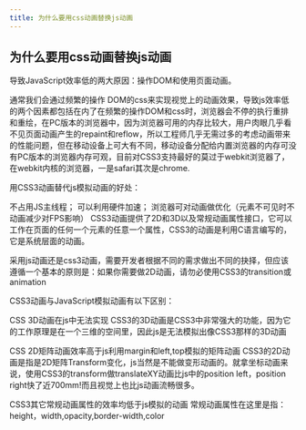 ```yaml
---
title: 为什么要用css动画替换js动画
---
```

## 为什么要用css动画替换js动画

导致JavaScript效率低的两大原因：操作DOM和使用页面动画。

通常我们会通过频繁的操作 DOM的css来实现视觉上的动画效果，导致js效率低的两个因素都包括在内了在频繁的操作DOM和css时，浏览器会不停的执行重排和重绘，在PC版本的浏览器中，因为浏览器可用的内存比较大，用户肉眼几乎看不见页面动画产生的repaint和reflow，所以工程师几乎无需过多的考虑动画带来的性能问题，但在移动设备上可大有不同，移动设备分配给内置浏览器的内存可没有PC版本的浏览器内存可观，目前对CSS3支持最好的莫过于webkit浏览器了，在webkit内核的浏览器，一是safari其次是chrome.  


用CSS3动画替代js模拟动画的好处：

不占用JS主线程；
可以利用硬件加速；
浏览器可对动画做优化（元素不可见时不动画减少对FPS影响）
CSS3动画提供了2D和3D以及常规动画属性接口，它可以工作在页面的任何一个元素的任意一个属性，CSS3的动画是利用C语言编写的，它是系统层面的动画。

采用js动画还是css3动画，需要开发者根据不同的需求做出不同的抉择，但应该遵循一个基本的原则是：如果你需要做2D动画，请勿必使用CSS3的transition或animation

CSS3动画与JavaScript模拟动画有以下区别：

CSS 3D动画在js中无法实现
CSS3的3D动画是CSS3中非常强大的功能，因为它的工作原理是在一个三维的空间里，因此js是无法模拟出像CSS3那样的3D动画

CSS 2D矩阵动画效率高于js利用margin和left,top模拟的矩阵动画
CSS3的2D动画是指是2D矩阵Transform变化，js当然是不能做变形动画的。就拿坐标动画来说，使用CSS3的transform做translateXY动画比js中的position left，position right快了近700mm!而且视觉上也比js动画流畅很多。

CSS3其它常规动画属性的效率均低于js模拟的动画
常规动画属性在这里是指：height，width,opacity,border-width,color